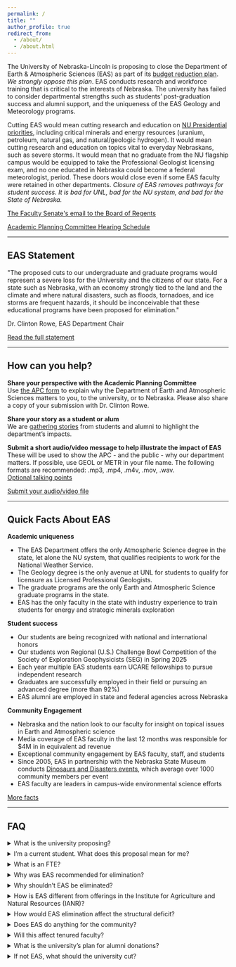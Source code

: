 ```yaml
---
permalink: /
title: ""
author_profile: true
redirect_from: 
  - /about/
  - /about.html
---
```


The University of Nebraska-Lincoln is proposing to close the Department of Earth & Atmospheric Sciences (EAS) as part of its <a href="https://budgetprocess.unl.edu/proposed-budget-reductions/">budget reduction plan</a>. *We strongly oppose this plan*. EAS conducts research and workforce training that is critical to the interests of Nebraska. The university has failed to consider departmental strengths such as students’ post-graduation success and alumni support, and the uniqueness of the EAS Geology and Meteorology programs.  

Cutting EAS would mean cutting research and education on <a href="https://nebraska.edu/strategic-plan">NU Presidential priorities</a>, including critical minerals and energy resources (uranium, petroleum, natural gas, and natural/geologic hydrogen). It would mean cutting research and education on topics vital to everyday Nebraskans, such as severe storms. It would mean that no graduate from the NU flagship campus would be equipped to take the Professional Geologist licensing exam, and no one educated in Nebraska could become a federal meteorologist, period. These doors would close even if some EAS faculty were retained in other departments. *Closure of EAS removes pathways for student success. It is bad for UNL, bad for the NU system, and bad for the State of Nebraska.*

<a href="https://facultysenate.unl.edu/sites/unl.edu.academic-affairs.faculty-senate/files/media/file/SEPTEMBER%2015%202025%20EMAIL%20TO%20REGENTS%20RE%20BUDGET%20REDUCTIONS.pdf">The Faculty Senate's email to the Board of Regents</a>

<a href="https://apc.unl.edu/fall-2025-budget-reduction-information/">Academic Planning Committee Hearing Schedule</a>

<hr>

## EAS Statement

"The proposed cuts to our undergraduate and graduate programs would represent a severe loss for the University and the citizens of our state. For a state such as Nebraska, with an economy strongly tied to the land and the climate and where natural disasters, such as floods, tornadoes, and ice storms are frequent hazards, it should be inconceivable that these educational programs have been proposed for elimination."

Dr. Clinton Rowe, EAS Department Chair

<a href="files/EAS_quick_facts.pdf">Read the full statement</a>

<hr>

## How can you help?

**Share your perspective with the Academic Planning Committee**\
Use <a href="https://apc.unl.edu/fall-2025-budget-reduction-feedback-form/">the APC form</a> to explain why the Department of Earth and Atmospheric Sciences matters to you, to the university, or to Nebraska. Please also share a copy of your submission with Dr. Clinton Rowe.

**Share your story as a student or alum**\
We are <a href="https://unlcba.az1.qualtrics.com/jfe/form/SV_06fbdLxkkF2L8Zo">gathering stories</a> from students and alumni to highlight the department’s impacts.

**Submit a short audio/video message to help illustrate the impact of EAS**\
These will be used to show the APC - and the public - why our department matters. If possible, use GEOL or METR in your file name. The following formats are recommended: .mp3, .mp4, .m4v, .mov, .wav.\
<a href="https://eas.unl.edu/sites/unl.edu.cas.earth-and-atmospheric-sciences/files/media/file/Optional%20Talking%20Points.pdf">Optional talking points</a>

<a href="https://uofnebraska.sharepoint.com/:f:/s/UNL-EAS/EsZse1cjv5VIo33dAa2BvOkB0Mf-4L623gZeF174t0zmDA">Submit your audio/video file</a>

<hr>

## Quick Facts About EAS

**Academic uniqueness**
<ul><li>The EAS Department offers the only Atmospheric Science degree in the state, let alone the NU system, that qualifies recipients to work for the National Weather Service.</li>
<li>The Geology degree is the only avenue at UNL for students to qualify for licensure as Licensed Professional Geologists.</li>  
<li>The graduate programs are the only Earth and Atmospheric Science graduate programs in the state.</li> 
<li>EAS has the only faculty in the state with industry experience to train students for energy and strategic minerals exploration</li></ul>

**Student success**
<ul><li>Our students are being recognized with national and international honors</li> 
<li>Our students won Regional (U.S.) Challenge Bowl Competition of the Society of Exploration Geophysicists (SEG) in Spring 2025</li> 
<li>Each year multiple EAS students earn UCARE fellowships to pursue independent research</li> 
<li>Graduates are successfully employed in their field or pursuing an advanced degree (more than 92%)</li> 
<li>EAS alumni are employed in state and federal agencies across Nebraska</li></ul>

**Community Engagement**
<ul><li>Nebraska and the nation look to our faculty for insight on topical issues in Earth and Atmospheric science</li>
<li>Media coverage of EAS faculty in the last 12 months was responsible for $4M in in equivalent ad revenue</li> 
<li>Exceptional community engagement by EAS faculty, staff, and students</li>
<li>Since 2005, EAS in partnership with the Nebraska State Museum conducts <a href="https://museum.unl.edu/programs-events/annual-events/dinosaurs-disasters.html">Dinosaurs and Disasters events</a>, which average over 1000 community members per event</li> 
<li>EAS faculty are leaders in campus-wide environmental science efforts</li></ul>

<a href="files/EAS_quick_facts.pdf">More facts</a>

<hr>

## FAQ

<details style="margin-bottom: .5em;"><summary>What is the university proposing?</summary>
UNL is proposing to eliminate the Geology and Meteorology majors from undergrad to PhD level, and fire staff and faculty in the Department of Earth and Atmospheric Sciences, including tenured faculty. The university says that it will retain “High-performing faculty… within other UNL units to preserve educational pathways and research expertise.” The department has about 17 FTE (Full-Time Equivalent) and UNL is proposing to fire 12.
</details>

<details style="margin-bottom: .5em;"><summary>I’m a current student. What does this proposal mean for me?</summary>
Right now, keep doing what you’re doing. Executive Vice Chancellor Mark Button has stated that the university cares about student success, and has assured the department that students who have begun their program will be able to finish it. When asked for details, Dr. Button was unable to provide a plan. However, a commitment to student success is what has kept most EAS faculty members in academia, rather than in the more lucrative private industry jobs that we train our students for. Whatever happens, the faculty has your back. Please feel free to schedule a time with any professor in the department to talk about your individual options.
</details>

<details style="margin-bottom: .5em;"><summary>What is an FTE?</summary>
FTE stands for Full Time Equivalent. It’s a way to measure the number of people working for a department. Faculty with a joint appointment will have some proportion of FTE in more than one department. A reduction in FTE means firing people.
</details>

<details style="margin-bottom: .5em;"><summary>Why was EAS recommended for elimination?</summary>
The recommendation was driven by a university ranking process that relied on limited and, in some cases, problematic data. This analysis placed EAS roughly 20th the bottom, but those results do not reflect the department’s actual strengths. EAS enrolls nearly 90 undergraduates, welcomed 27 new majors this fall, and supports more than 30 graduate students. Our graduates are highly successful in careers across industry, government, and education. Another factor in the recommendation was the assumption that students could receive equivalent training through the Institute for Agriculture and Natural Resources (IANR). In fact, the courses available in IANR—even with select faculty moving—do not meet the requirements for certification in meteorology or eligibility for the professional geologist licensing exam. These professional pathways remain unique to EAS.
</details>

<details style="margin-bottom: .5em;"><summary>Why shouldn’t EAS be eliminated?</summary>
EAS contains two programs that are unique in Nebraska: geology and meteorology. Our faculty embody the “Odyssey to the Extraordinary,” with NSF Career Grant awardees, Fulbright fellows, and even a member of the National Academy of Sciences. Experiential learning is built into our curriculum, with upcoming field trips planned to the Four Corners region and to Iceland. Our faculty work on Nebraska problems, like tornadoes and uranium contamination, and opportunities like emerging critical minerals. Staff don’t tend to get as much credit, but the EAS staff deserve credit for keeping the place going. Our students and alumni embody Husker excellence, with very high job placement post-graduation. Also, not to be overlooked – unlike many departments, we all like each other. EAS is stronger together, and we make “The Good Life” better.  
</details>

<details style="margin-bottom: .5em;"><summary>How is EAS different from offerings in the Institute for Agriculture and Natural Resources (IANR)?</summary>
EAS contains the only meteorology program in the state of Nebraska, and the only graduate-level geology program in the state of Nebraska. Undergraduate alumni can get a job as a meteorologist with the National Weather Service, or become a Professional Geologist. EAS has a broader range of earth science subdisciplines than researchers in IANR, such as structural geology and severe weather. This enables EAS to conduct research important to the State, but which wouldn’t fit in with IANR, such as tornado forecasting and research in critical minerals and energy resources. A handful of faculty pulled from EAS would not be able to achieve the success of the department as a whole. 
</details>

<details style="margin-bottom: .5em;"><summary>How would EAS elimination affect the structural deficit?</summary>
UNL is treating faculty and staff as a cost, as if the university were employing people out of pure charity. The fact is, UNL needs faculty and staff to generate tuition and grant money, and to keep everything running smoothly. By eliminating a unique program in the state of Nebraska, this proposal would ultimately make the structural deficit worse in years to come, due to student attrition and fewer grants. If faculty were 100% cost to the institution with no benefit, they would never be hired in the first place. And if staff weren’t vital to the operation of the university, the upper administration would be reducing their own staff rather than pulling staff away from departments like EAS to support the administration instead.  
</details>

<details style="margin-bottom: .5em;"><summary>Does EAS do anything for the community?</summary>
Yes! The department’s biggest outreach event is Dinosaurs & Disasters, which is held at the Morrill Hall Museum every February. We also recently started a Public Understanding of Science lecture series in honor of our former chair, Norm Smith. Individual faculty do everything from organizing summer camps to identifying rocks from photos sent to the department. EAS also supports K–12 education by teaching the geoscience courses needed for teacher certification with an endorsement in Earth and Space Science, as well as a long-standing summer field course for educators. Through this work, our impact reaches classrooms across Nebraska.
</details>

<details style="margin-bottom: .5em;"><summary>Will this affect tenured faculty?</summary>
Yes! According to UNL bylaws, tenured faculty can be fired (with a year’s notice) as a result of program elimination. However, UNL is also proposing “to preserve educational pathways and research expertise,” which suggests that the program is being restructured rather than eliminated, going against the spirit of the bylaws. More importantly, this proposal would also affect untenured and non-tenure-track faculty and staff, as well as students. 
</details>

<details style="margin-bottom: .5em;"><summary>What is the university’s plan for alumni donations?</summary>
The university has not shared any specific plans with EAS. Our alumni have been very generous in supporting students through scholarships and awards, including funding that helps cover the cost of the geology majors’ capstone field camp and other field experiences. At this point, it is not clear how these funds would be managed in the future.
</details>

<details style="margin-bottom: .5em;"><summary>If not EAS, what should the university cut?</summary>
EAS stands against cutting any university teaching programs. There are other options. Some options may be painful, like reduction in retirement benefits or administrator salaries, but there are options that do not damage UNL’s standing or reduce our ability to give students a world-class education.

<a href="https://saveedad.com/">Educational Administration</a>

<a href="https://architecture.unl.edu/college/save-landscape-architecture/">Landscape Architecture</a>

<a href="https://www.instagram.com/ilovestatisticsunl/">Statistics</a>
</details>
